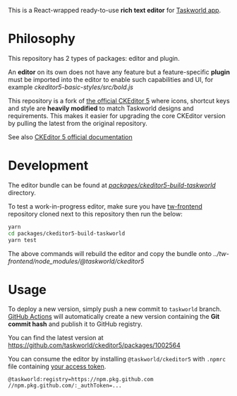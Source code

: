This is a React-wrapped ready-to-use **rich text editor** for [Taskworld app](https://github.com/taskworld/tw-frontend).

# Philosophy

This repository has 2 types of packages: editor and plugin.

An **editor** on its own does not have any feature but a feature-specific **plugin** must be imported into the editor to enable such capabilities and UI, for example _ckeditor5-basic-styles/src/bold.js_

This repository is a fork of [the official CKEditor 5](https://github.com/ckeditor/ckeditor5) where icons, shortcut keys and style are **heavily modified** to match Taskworld designs and requirements. This makes it easier for upgrading the core CKEditor version by pulling the latest from the original repository.

See also [CKEditor 5 official documentation](https://ckeditor.com/docs/ckeditor5/latest/)

# Development

The editor bundle can be found at [_packages/ckeditor5-build-taskworld_](packages/ckeditor5-build-taskworld/README.md) directory.

To test a work-in-progress editor, make sure you have [tw-frontend](https://github.com/taskworld/tw-frontend) repository cloned next to this repository then run the below:
```bash
yarn
cd packages/ckeditor5-build-taskworld
yarn test
```

The above commands will rebuild the editor and copy the bundle onto _../tw-frontend/node_modules/@taskworld/ckeditor5_

# Usage

To deploy a new version, simply push a new commit to `taskworld` branch. [GitHub Actions](.github/workflows/publish.yml) will automatically create a new version containing the **Git commit hash** and publish it to GitHub registry.

You can find the latest version at https://github.com/taskworld/ckeditor5/packages/1002564

You can consume the editor by installing `@taskworld/ckeditor5` with `.npmrc` file containing [your access token](https://github.com/settings/tokens).

```
@taskworld:registry=https://npm.pkg.github.com
//npm.pkg.github.com/:_authToken=...
```
